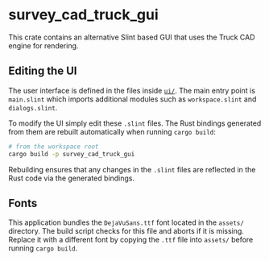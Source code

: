 # survey_cad_truck_gui

This crate contains an alternative Slint based GUI that uses the Truck CAD
engine for rendering.

## Editing the UI

The user interface is defined in the files inside [`ui/`](ui/). The main
entry point is `main.slint` which imports additional modules such as
`workspace.slint` and `dialogs.slint`.

To modify the UI simply edit these `.slint` files. The Rust bindings generated
from them are rebuilt automatically when running `cargo build`:

```bash
# from the workspace root
cargo build -p survey_cad_truck_gui
```

Rebuilding ensures that any changes in the `.slint` files are reflected in the
Rust code via the generated bindings.

## Fonts

This application bundles the `DejaVuSans.ttf` font located in the `assets/`
directory. The build script checks for this file and aborts if it is missing.
Replace it with a different font by copying the `.ttf` file into `assets/` before
running `cargo build`.
